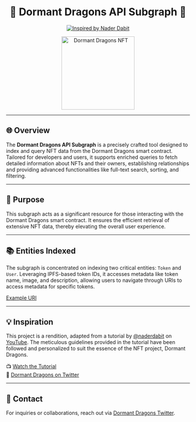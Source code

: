 <div align="center">

# 🐉 Dormant Dragons API Subgraph 🐉

[![Inspired by Nader Dabit](https://img.shields.io/badge/Inspired%20by-Nader%20Dabit-blue)](https://www.youtube.com/watch?v=VRK17Ai33Dw?si=Pa75zodwT1EkoWQm)

</div>

<div align="center">
    <img src="https://i.seadn.io/gae/k8F0tdUUYNQXTRuHTR1UDqcBcaSnhZe83dqB1Hjd13x-mm-0SnukNMNF8x94NN-suIqBve0wOxl5U-lo4w3x71rC_60rTf-SNkr4jw?auto=format&dpr=1&w=1000" alt="Dormant Dragons NFT" width="200"/>
</div>


---

## 🌐 Overview

The **Dormant Dragons API Subgraph** is a precisely crafted tool designed to index and query NFT data from the Dormant Dragons smart contract. Tailored for developers and users, it supports enriched queries to fetch detailed information about NFTs and their owners, establishing relationships and providing advanced functionalities like full-text search, sorting, and filtering.

---

## 🎯 Purpose

This subgraph acts as a significant resource for those interacting with the Dormant Dragons smart contract. It ensures the efficient retrieval of extensive NFT data, thereby elevating the overall user experience.

---

## 📚 Entities Indexed

The subgraph is concentrated on indexing two critical entities: `Token` and `User`. Leveraging IPFS-based token IDs, it accesses metadata like token name, image, and description, allowing users to navigate through URIs to access metadata for specific tokens.

[Example URI](https://ipfs.io/ipfs/QmSr3vdMuP2fSxWD7S26KzzBWcAN1eNhm4hk1qaR3x3vmj/234.json)

---

## 💡 Inspiration

This project is a rendition, adapted from a tutorial by [@naderdabit](https://twitter.com/naderdabit) on [YouTube](https://youtu.be/VRK17Ai33Dw?si=Pa75zodwT1EkoWQm). The meticulous guidelines provided in the tutorial have been followed and personalized to suit the essence of the NFT project, Dormant Dragons.

📺 [Watch the Tutorial](https://youtu.be/VRK17Ai33Dw?si=Pa75zodwT1EkoWQm)  
🐉 [Dormant Dragons on Twitter](https://twitter.com/DormantDragons)

---

## 💌 Contact

For inquiries or collaborations, reach out via [Dormant Dragons Twitter](https://twitter.com/DormantDragons).
